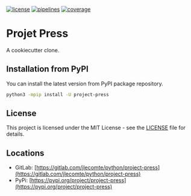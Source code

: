 [![license](https://img.shields.io/badge/license-MIT-brightgreen)](https://spdx.org/licenses/MIT.html)
[![pipelines](https://gitlab.com/jlecomte/python/project-press/badges/master/pipeline.svg)](https://gitlab.com/jlecomte/python/project-press/pipelines)
[![coverage](https://gitlab.com/jlecomte/python/project-press/badges/master/coverage.svg)](https://jlecomte.gitlab.io/python/project-press/coverage/index.html)

# Projet Press

A cookiecutter clone.

## Installation from PyPI

You can install the latest version from PyPI package repository.

~~~bash
python3 -mpip install -U project-press
~~~

## License

This project is licensed under the MIT License - see the [LICENSE](LICENSE) file for details.

## Locations

  * GitLab: [https://gitlab.com/jlecomte/python/project-press](https://gitlab.com/jlecomte/python/project-press)
  * PyPi: [https://pypi.org/project/project-press](https://pypi.org/project/project-press)
